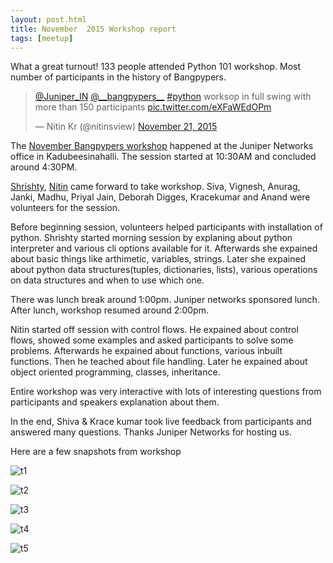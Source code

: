 ```yaml
---
layout: post.html
title: November  2015 Workshop report
tags: [meetup]
---
```


What a great turnout! 133 people attended Python 101 workshop. Most number of participants in the history of Bangpypers.

<blockquote class="twitter-tweet" lang="en"><p lang="en" dir="ltr"><a href="https://twitter.com/Juniper_IN">@Juniper_IN</a> <a href="https://twitter.com/__bangpypers__">@__bangpypers__</a> <a href="https://twitter.com/hashtag/python?src=hash">#python</a> worksop in full swing with more than 150 participants <a href="https://t.co/eXFaWEdOPm">pic.twitter.com/eXFaWEdOPm</a></p>&mdash; Nitin Kr (@nitinsview) <a href="https://twitter.com/nitinsview/status/667955634545913857">November 21, 2015</a></blockquote>
<script async src="//platform.twitter.com/widgets.js" charset="utf-8"></script>

The [November Bangpypers workshop](http://www.meetup.com/BangPypers/events/224846042/) happened at the Juniper Networks office in Kadubeesinahalli. The session started at 10:30AM and concluded around 4:30PM.

[Shrishty](https://github.com/shrishty), [Nitin](https://github.com/shrishty) came forward to take workshop. Siva, Vignesh, Anurag, Janki, Madhu,  Priyal Jain, Deborah Digges, Kracekumar and Anand were volunteers for the session.


Before beginning session, volunteers helped participants with installation of python. Shrishty started morning session by explaning about python interpreter and various cli options available for it. Afterwards she expained about basic things like arthimetic, variables, strings. Later she expained about python data structures(tuples, dictionaries, lists), various operations on data structures and when to use which one.

There was lunch break around 1:00pm. Juniper networks sponsored lunch. After lunch, workshop resumed around 2:00pm.

Nitin started off session with control flows. He expained about control flows, showed some examples and asked participants to solve some problems. Afterwards he expained about functions, various inbuilt functions. Then he teached about file handling. Later he expained about object oriented programming, classes, inheritance.

Entire workshop was very interactive with lots of interesting questions from participants and speakers explanation about them.

In the end, Shiva & Krace kumar took live feedback from participants and answered many questions. Thanks Juniper Networks for hosting us.

Here are a few snapshots from workshop

![t1](http://photos2.meetupstatic.com/photos/event/1/4/6/2/600_444365218.jpeg)

![t2](http://photos4.meetupstatic.com/photos/event/1/4/6/3/600_444365219.jpeg)

![t3](http://photos1.meetupstatic.com/photos/event/1/4/6/5/600_444365221.jpeg)

![t4](http://photos4.meetupstatic.com/photos/event/1/4/8/7/600_444365255.jpeg)

![t5](http://photos3.meetupstatic.com/photos/event/1/4/8/a/600_444365258.jpeg)
